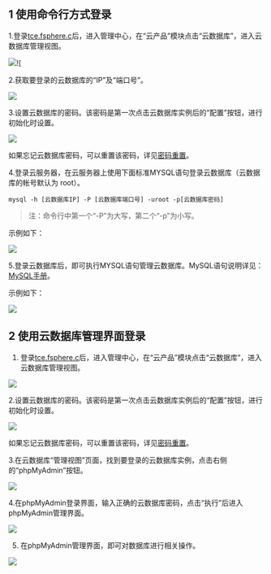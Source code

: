 ## 1 使用命令行方式登录

1.登录[tce.fsphere.c](http://tce.fsphere.cn)后，进入管理中心，在“云产品”模块点击“云数据库”，进入云数据库管理视图。

![](https://mccdn.qcloud.com/img568126d846bd9.png)![

2.获取要登录的云数据库的“IP”及“端口号”。

![](https://mccdn.qcloud.com/img568126e450eff.png)

3.设置云数据库的密码。该密码是第一次点击云数据库实例后的“配置”按钮，进行初始化时设置。

![](https://mccdn.qcloud.com/img568127038ea81.png)

如果忘记云数据库密码，可以重置该密码，详见[密码重置](/doc/product/236/密码重置)。

4.登录云服务器，在云服务器上使用下面标准MYSQL语句登录云数据库（云数据库的帐号默认为 root）。


```
mysql -h [云数据库IP] -P [云数据库端口号] -uroot -p[云数据库密码]
```

>注：命令行中第一个“-P”为大写，第二个“-p”为小写。

示例如下：

![](https://mccdn.qcloud.com/img568127c27a3a6.png)

5.登录云数据库后，即可执行MYSQL语句管理云数据库。MySQL语句说明详见：[MySQL手册](http://dev.mysql.com/doc/)。

示例如下：

![](https://mccdn.qcloud.com/img568127e32312e.png)

## 2 使用云数据库管理界面登录

1. 登录[tce.fsphere.c](http://tce.fsphere.cn)后，进入管理中心，在“云产品”模块点击“云数据库”，进入云数据库管理视图。

![](https://mccdn.qcloud.com/img5681283dd1542.png)

2.设置云数据库的密码。该密码是第一次点击云数据库实例后的“配置”按钮，进行初始化时设置。

![](https://mccdn.qcloud.com/img5681286329e77.png)

如果忘记云数据库密码，可以重置该密码，详见[密码重置](/doc/product/236/密码重置)。

3.在云数据库“管理视图”页面，找到要登录的云数据库实例，点击右侧的“phpMyAdmin”按钮。

![](https://mccdn.qcloud.com/img568128bbcaf35.png)

4.在phpMyAdmin登录界面，输入正确的云数据库密码，点击“执行”后进入phpMyAdmin管理界面。

![](https://mccdn.qcloud.com/img568128dbefa9b.png)

5. 在phpMyAdmin管理界面，即可对数据库进行相关操作。

![](https://mccdn.qcloud.com/img568128e2b6f6a.png)

